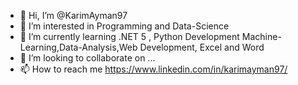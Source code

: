 - 👋 Hi, I’m @KarimAyman97
- 👀 I’m interested in Programming and Data-Science 
- 🌱 I’m currently learning .NET 5 , Python Development  Machine-Learning,Data-Analysis,Web Development, Excel and Word 
- 💞️ I’m looking to collaborate on ...
- 📫 How to reach me https://www.linkedin.com/in/karimayman97/

<!---
KarimAyman97/KarimAyman97 is a ✨ special ✨ repository because its `README.md` (this file) appears on your GitHub profile.
You can click the Preview link to take a look at your changes.
--->
